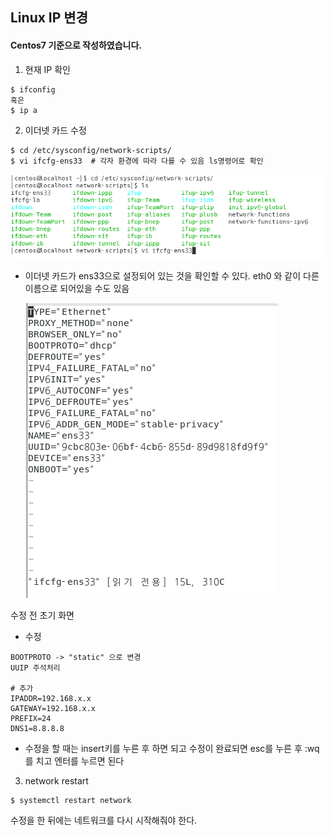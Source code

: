 ## Linux IP 변경

#### Centos7 기준으로 작성하였습니다.

1. 현재 IP 확인

```
$ ifconfig
혹은
$ ip a
```

2. 이더넷 카드 수정

```
$ cd /etc/sysconfig/network-scripts/
$ vi ifcfg-ens33  # 각자 환경에 따라 다를 수 있음 ls명령어로 확인
```

![network](images/network.PNG)

- 이더넷 카드가 ens33으로 설정되어 있는 것을 확인할 수 있다. eth0 와 같이 다른 이름으로 되어있을 수도 있음

  ![ip](images/ip.PNG)

수정 전 초기 화면



- 수정

```
BOOTPROTO -> "static" 으로 변경
UUIP 주석처리

# 추가
IPADDR=192.168.x.x
GATEWAY=192.168.x.x
PREFIX=24
DNS1=8.8.8.8
```

- 수정을 할 때는 insert키를 누른 후 하면 되고 수정이 완료되면 esc를 누른 후 :wq 를 치고 엔터를 누르면 된다



3. network restart

```
$ systemctl restart network
```

수정을 한 뒤에는 네트워크를 다시 시작해줘야 한다.
